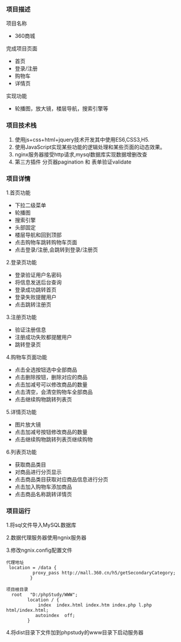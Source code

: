 ### 项目描述

项目名称

- 360商城

完成项目页面

- 首页
- 登录/注册
- 购物车
- 详情页

实现功能

- 轮播图，放大镜，楼层导航，搜索引擎等

### 项目技术栈

1. 使用js+css+html+jquery技术开发其中使用ES6,CSS3,H5.
2. 使用JavaScript实现某些功能的逻辑处理和某些页面的动态效果。
3. nginx服务器接受http请求,mysql数据库实现数据增删改查
4. 第三方插件 分页器pagination 和 表单验证validate

### 项目详情

1.首页功能

- 下拉二级菜单
- 轮播图
- 搜索引擎
- 头部固定
- 楼层导航和回到顶部
- 点击购物车跳转购物车页面
- 点击登录/注册,会跳转到登录/注册页

2.登录页功能

- 登录验证用户名密码
- 将信息发送后台查询
- 登录成功跳转首页
- 登录失败提醒用户
- 点击跳转注册页

3.注册页功能

- 验证注册信息
- 注册成功失败都提醒用户
- 跳转登录页

4.购物车页面功能

- 点击全选按钮选中全部商品
- 点击删除按钮，删除对应的商品
- 点击加减号可以修改商品的数量
- 点击清空，会清空购物车全部商品
- 点击继续购物跳转列表页

5.详情页功能

- 图片放大镜
- 点击加减号按钮修改商品的数量
- 点击继续购物跳转列表页继续购物

6.列表页功能

- 获取商品类目
- 对商品进行分页显示
- 点击商品类目获取对应商品信息进行分页
- 点击加入购物车添加商品
- 点击商品名称跳转详情页

### 项目运行

1.将sql文件导入MySQL数据库

2.数据代理服务器使用ngnix服务器

3.修改ngnix.config配置文件

```
代理地址
 location = /data {
          proxy_pass http://mall.360.cn/h5/getSecondaryCategory;
         }
         
项目根目录
  root   "D:/phpStudy/WWW";
        location / {
            index  index.html index.htm index.php l.php html/index.html;
           autoindex  off;
        }
```

4.将dist目录下文件加到phpstudy的www目录下启动服务器






